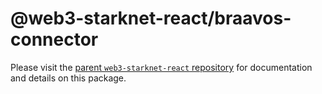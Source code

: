 # @web3-starknet-react/braavos-connector

Please visit the [parent `web3-starknet-react` repository](https://github.com/dhruvkelawala/web3-starknet-react/) for documentation and details on this package.
